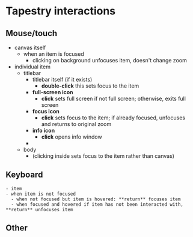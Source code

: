 # Tapestry interactions

## Mouse/touch

- canvas itself
  - when an item is focused
    - clicking on background unfocuses item, doesn't change zoom
- individual item
  - titlebar
    - titlebar itself (if it exists)
      - **double-click** this sets focus to the item
    - **full-screen icon**
      - **click** sets full screen if not full screen; otherwise, exits full screen
    - **focus icon**
      - **click** sets focus to the item; if already focused, unfocuses and returns to original zoom
    - **info icon** 
      - **click** opens info window
    - 
  - body
    - (clicking inside sets focus to the item rather than canvas)

## Keyboard
	- item
  	- when item is not focused
      - when not focused but item is hovered: **return** focuses item
      - when focused and hovered if item has not been interacted with, **return** unfocuses item

## Other